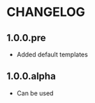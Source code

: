CHANGELOG
==============

1.0.0.pre
-----------------
  * Added default templates

1.0.0.alpha
-----------------
  * Can be used
